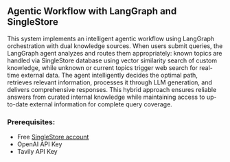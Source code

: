 ## Agentic Workflow with LangGraph and SingleStore
This system implements an intelligent agentic workflow using LangGraph orchestration with dual knowledge sources. 
When users submit queries, the LangGraph agent analyzes and routes them appropriately: known topics are handled via SingleStore database using vector similarity search of custom knowledge, while unknown or current topics trigger web search for real-time external data. 
The agent intelligently decides the optimal path, retrieves relevant information, processes it through LLM generation, and delivers comprehensive responses. 
This hybrid approach ensures reliable answers from curated internal knowledge while maintaining access to up-to-date external information for complete query coverage.

### Prerequisites:
- Free [SingleStore account](https://portal.singlestore.com/intention/cloud?utm_medium=referral&utm_source=pavan&utm_term=github&utm_content=LangGraph)
- OpenAI API Key
- Tavily API Key
